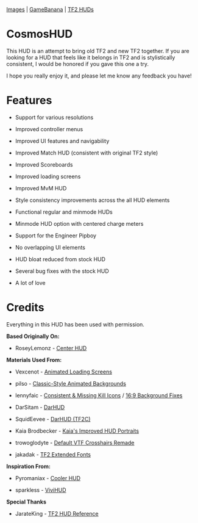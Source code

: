 <a href="https://imgur.com/a/2cMoeVG">Images</a> | <a href="https://gamebanana.com/mods/623517">GameBanana</a> | <a href="https://tf2huds.dev/hud/CosmosHUD">TF2 HUDs</a>

# CosmosHUD

This HUD is an attempt to bring old TF2 and new TF2 together. If you are looking for a HUD that feels like it belongs in TF2 and is stylistically consistent, I would be honored if you gave this one a try.

I hope you really enjoy it, and please let me know any feedback you have!

# Features

 - Support for various resolutions
 
 - Improved controller menus
 
 - Improved UI features and navigability
 
 - Improved Match HUD (consistent with original TF2 style)
 
 - Improved Scoreboards
 
 - Improved loading screens
 
 - Improved MvM HUD
 
 - Style consistency improvements across the all HUD elements
 
 - Functional regular and minmode HUDs
 
 - Minmode HUD option with centered charge meters
 
 - Support for the Engineer Pipboy
 
 - No overlapping UI elements
 
 - HUD bloat reduced from stock HUD
 
 - Several bug fixes with the stock HUD
 
 - A lot of love

# Credits 

Everything in this HUD has been used with permission.

**Based Originally On:**

- RoseyLemonz - <a href="https://gamebanana.com/mods/485626">Center HUD</a>

**Materials Used From:**

- Vexcenot - <a href="https://gamebanana.com/mods/462858">Animated Loading Screens</a>

- pilso - <a href="https://gamebanana.com/wips/86687">Classic-Style Animated Backgrounds</a>

- lennyfaic - <a href="https://gamebanana.com/mods/591386">Consistent & Missing Kill Icons</a> /  <a href="https://gamebanana.com/mods/562644">16:9 Background Fixes</a>

- DarSitam - <a href="https://gamebanana.com/mods/463048">DarHUD</a>

- SquidEevee - <a href="https://gamebanana.com/mods/470542">DarHUD (TF2C)</a>

- Kaia Brodbecker - <a href="https://gamebanana.com/mods/440617">Kaia's Improved HUD Portraits</a>

- trowoglodyte - <a href="https://gamebanana.com/mods/464818">Default VTF Crosshairs Remade</a>

- jakadak - <a href="https://github.com/jakadak/TF2-extended-fonts">TF2 Extended Fonts</a>

**Inspiration From:**

- Pyromaniax - <a href="https://gamebanana.com/mods/609267">Cooler HUD</a>

- sparkless - <a href="https://gamebanana.com/mods/596766">ViviHUD</a>

**Special Thanks**

- JarateKing - <a href="https://github.com/JarateKing/TF2-Hud-Reference">TF2 HUD Reference</a>